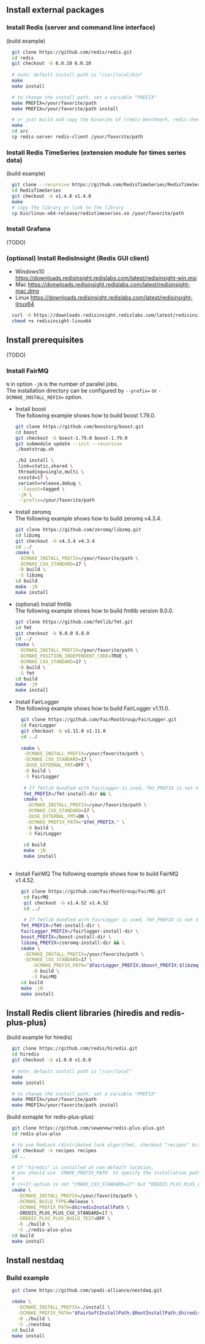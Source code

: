 ## Install external packages
### Install Redis (server and command line interface)
(build example)
```bash
  git clone https://github.com/redis/redis.git
  cd redis
  git checkout -b 6.0.10 6.0.10
  
  # note: default install path is "/usr/local/bin"
  make 
  make install

  # to change the install path, set a variable "PREFIX"
  make PREFIX=/your/favorite/path
  make PREFIX=/your/favorite/path install

  # or just build and copy the binaries of (redis-benchmark, redis-check-aof, redis-cli, redis-check-rdb, redis-sentinel, redis-server) 
  make
  cd src 
  cp redis-server redis-client /your/favorite/path
```

### Install Redis TimeSeries (extension module for times series data)
(build example)
```bash
  git clone --recursive https://github.com/RedisTimeSeries/RedisTimeSeries.git
  cd RedisTimeSeries
  git checkout -b v1.4.8 v1.4.8
  make
  # copy the library or link to the library
  cp bin/linux-x64-release/redistimeseries.so /your/favorite/path
```

### Install Grafana

(TODO)

### (optional) Install RedisInsight (Redis GUI client) 
- Windows10 https://downloads.redisinsight.redislabs.com/latest/redisinsight-win.msi
- Mac       https://donwloads.redisinsight.redislabs.com/latest/redisinsight-mac.dmg
- Linux     https://downloads.redisinsight.redislabs.com/latest/redisinsight-linux64
```bash
  curl -O https://downloads.redisinsight.redislabs.com/latest/redisinsight-linux64
  chmod +x redisinsight-linux64
```

## Install prerequisites

(TODO)
### Install FairMQ

  `N` in option `-jN` is the number of parallel jobs.  
   The installation directory can be configured by `--prefix=` or `-DCMAKE_INSTALL_REFIX=` option.  
- Install boost  
  The following example shows how to build boost 1.79.0.  
  ```bash
  git clone https://github.com/boostorg/boost.git
  cd boost
  git checkout -b boost-1.79.0 boost-1.79.0
  git submodule update --init --recursive
  ./bootstrap.sh 
  
  ./b2 install \
   link=static,shared \
   threading=single,multi \
   cxxstd=17 \
   variant=release,debug \
   --layout=tagged \
   -jN \
   --prefix=/your/favorite/path
  ```
- Install zeromq   
  The following example shows how to build zeromq v4.3.4.   
  ```bash
  git clone https://github.com/zeromq/libzmq.git
  cd libzmq
  git checkout -b v4.3.4 v4.3.4 
  cd ../
  cmake \
   -DCMAKE_INSTALL_PREFIX=/your/favorite/path \
   -DCMAKE_CXX_STANDARD=17 \
   -B build \
   -S libzmq
  cd build
  make -jN
  make install
  ```
- (optional) Install fmtlib  
  The following example shows how to build fmtlib version 9.0.0.   
  ```bash
  git clone https://github.com/fmtlib/fmt.git
  cd fmt
  git checkout -b 9.0.0 9.0.0
  cd ../
  cmake \
   -DCMAKE_INSTALL_PREFIX=/your/favorite/path \
   -DCMAKE_POSITION_INDEPENDENT_CODE=TRUE \
   -DCMAKE_CXX_STANDARD=17 \
   -B build \
   -S fmt
  cd build
  make -jN
  make install
  ```
- Install FairLogger  
  The following example shows how to build FairLogger v1.11.0. 
  ```bash
    git clone https://github.com/FairRootGroup/FairLogger.git
    cd FairLogger
    git checkout -b v1.11.0 v1.11.0
    cd ../
    
    cmake \
     -DCMAKE_INSTALL_PREFIX=/your/favorite/path \
     -DCMAKE_CXX_STANDARD=17 \
     -DUSE_EXTERNAL_FMT=OFF \
     -B build \
     -S FairLogger
    
     # If fmtlib bundled with FairLogger is used, fmt_PREFIX is not needed. 
     fmt_PREFIX=/fmt-install-dir && \
     cmake \
      -DCMAKE_INSTALL_PREFIX=/your/favorite/path \
      -DCMAKE_CXX_STANDARD=17 \
      -DUSE_EXTERNAL_FMT=ON \
      -DCMAKE_PREFIX_PATH="$fmt_PREFIX;" \
      -B build \
      -S FairLogger
     
     cd build
     make -jN
     make install
     
  ```
- Install FairMQ
  The following example shows how to build FairMQ v1.4.52. 
  ```bash
    git clone https://github.com/FairRootGroup/FairMQ.git
     cd FairMQ
     git checkout -b v1.4.52 v1.4.52
     cd ../
    
     # If fmtlib bundled with FairLogger is used, fmt_PREFIX is not needed. 
    fmt_PREFIX=/fmt-install-dir \
    FairLogger_PREFIX=/fairlogger-install-dir \
    boost_PREFIX=/boost-install-dir \
    libzmq_PREFIX=/zeromq-install-dir && \
    cmake \
     -DCMAKE_INSTALL_PREFIX=/your/favorite/path \
     -DCMAKE_CXX_STANDARD=17 \
    	-DCMAKE_PREFIX_PATH="$FairLogger_PREFIX;$boost_PREFIX;$libzmq_PREFIX;$fmt_PREFIX;" \
    	-B build \
    	-S FairMQ 
    cd build
    make -jN
    make install
  ```


## Install Redis client libraries (hiredis and redis-plus-plus)
(build example for hiredis)
```bash
  git clone https://github.com/redis/hiredis.git
  cd hiredis
  git checkout -b v1.0.0 v1.0.0
  
  # note: default install path is "/usr/local"
  make
  make install

  # to change the install path, set a variable "PREFIX"
  make PREFIX=/your/favorite/path
  make PREFIX=/your/favorite/path install
```

(build exmaple for redis-plus-plus)
```bash
  git clone https://github.com/sewenew/redis-plus-plus.git
  cd redis-plus-plus

  # to use RedLock (distributed lock algorithm), checkout "recipes" branch
  git checkout -b recipes recipes 
  cd ..

  # If "hiredis" is installed at non-default location, 
  # you should use `CMAKE_PREFIX_PATH` to specify the installation path of "hiredis".
  #
  # c++17 option is not "CMAKE_CXX_STANDARD=17" but "DREDIS_PLUS_PLUS_CXX_STANDARD=17". 
  cmake \
    -DCMAKE_INSTALL_PREFIX=/your/favorite/path \
    -DCMAKE_BUILD_TYPE=Release \
    -DCMAKE_PREFIX_PATH=$hiredisInstallPath \ 
    -DREDIS_PLUS_PLUS_CXX_STANDARD=17 \
    -DREDIS_PLUS_PLUS_BUILD_TEST=OFF \
    -B ./build \
    -S ./redis-plus-plus
  cd build
  make install
```

## Install nestdaq
### Build example
```bash
  git clone https://github.com/spadi-alliance/nestdaq.git

  cmake \
    -DCMAKE_INSTALL_PREFIX=./install \
    -DCMAKE_PREFIX_PATH="$FairSoftInstallPath;$RootInstallPath;$hiredisInstallPath;$redis_plus_plus_InstallPath" \
    -B ./build \
    -S ./nestdaq
  cd build
  make install
```
